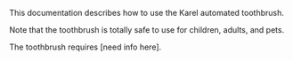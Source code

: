 This documentation describes how to use the Karel automated
toothbrush.

Note that the toothbrush is totally safe to
use for children, adults, and pets.

The toothbrush requires [need info here].
